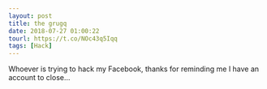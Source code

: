 ```yaml
---
layout: post
title: the grugq
date: 2018-07-27 01:00:22
tourl: https://t.co/NOc43q5Iqq
tags: [Hack]
---
```

Whoever is trying to hack my Facebook, thanks for reminding me I have an account to close...